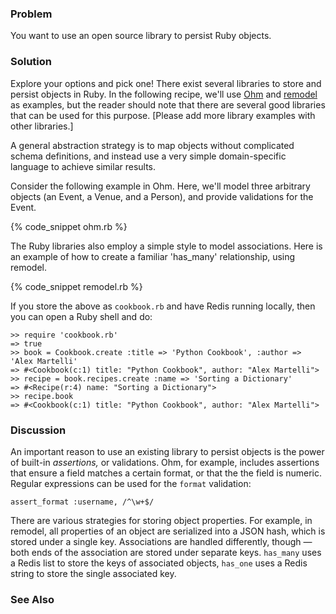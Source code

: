 ### Problem

You want to use an open source library to persist Ruby objects.

### Solution

Explore your options and pick one! There exist several libraries to store and persist objects in Ruby.
In the following recipe, we'll use [Ohm](http://github.com/soveran/ohm) and [remodel](http://github.com/tlossen/remodel) as examples, but the reader should note that there are several good libraries that can be used for this purpose.
[Please add more library examples with other libraries.]

A general abstraction strategy is to map objects without complicated schema definitions,
and instead use a very simple domain-specific language to achieve similar results.

Consider the following example in Ohm. Here, we'll model three arbitrary objects (an Event, a
Venue, and a Person), and provide validations for the Event.

<!-- @asset, "name" : "ruby-ohm-code" -->
<!-- @no-outlearn -->
{% code_snippet ohm.rb %}
<!-- @yes-outlearn -->

The Ruby libraries also employ a simple style to model associations. Here is an example of how to create a
familiar 'has_many' relationship, using remodel.

<!-- @asset, "name" : "ruby-remodel-code" -->

<!-- @no-outlearn -->
{% code_snippet remodel.rb %}
<!-- @yes-outlearn -->

If you store the above as `cookbook.rb` and have Redis running locally,
then you can open a Ruby shell and do:

	>> require 'cookbook.rb'
	=> true
	>> book = Cookbook.create :title => 'Python Cookbook', :author => 'Alex Martelli'
	=> #<Cookbook(c:1) title: "Python Cookbook", author: "Alex Martelli">
	>> recipe = book.recipes.create :name => 'Sorting a Dictionary'
	=> #<Recipe(r:4) name: "Sorting a Dictionary">
	>> recipe.book
	=> #<Cookbook(c:1) title: "Python Cookbook", author: "Alex Martelli">

### Discussion

An important reason to use an existing library to persist objects is the power of
built-in *assertions,* or validations. Ohm, for example, includes assertions that ensure
a field matches a certain format, or that the the field is numeric. Regular expressions
can be used for the `format` validation:

	assert_format :username, /^\w+$/

There are various strategies for storing object properties. For example, in remodel,
all properties of an object are serialized into a JSON hash, which is stored under a
single key. Associations are handled differently, though &mdash; both ends of the
association are stored under separate keys. `has_many` uses a Redis
list to store the keys of associated objects, `has_one` uses a Redis
string to store the single associated key.

### See Also
